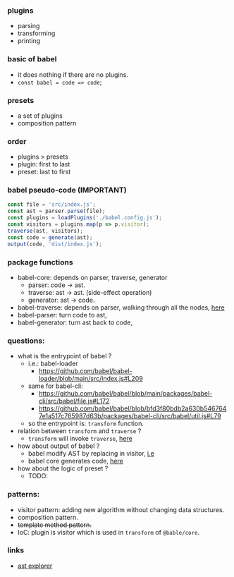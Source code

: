 ### plugins
- parsing
- transforming
- printing

### basic of babel
- it does nothing if there are no plugins.
- `const babel = code => code`;

### presets
- a set of plugins
- composition pattern

### order
- plugins > presets
- plugin: first to last
- preset: last to first

### babel pseudo-code (IMPORTANT)
```js
const file = 'src/index.js';
const ast = parser.parse(file);
const plugins = loadPlugins('./babel.config.js');
const visitors = plugins.map(p => p.visitor);
traverse(ast, visitors);
const code = generate(ast);
output(code, 'dist/index.js');
```

### package functions
- babel-core: depends on parser, traverse, generator
  - parser: code -> ast.
  - traverse: ast -> ast. (side-effect operation)
  - generator: ast -> code.
- babel-traverse: depends on parser, walking through all the nodes, [here](https://github.com/babel/babel/blob/main/packages/babel-types/src/traverse/traverse.ts)
- babel-parser: turn code to ast,
- babel-generator: turn ast back to code,


### questions:
- what is the entrypoint of babel ?
  - i.e.: babel-loader
    - https://github.com/babel/babel-loader/blob/main/src/index.js#L209
  - same for babel-cli:
    - https://github.com/babel/babel/blob/main/packages/babel-cli/src/babel/file.js#L172
    - https://github.com/babel/babel/blob/bfd3f80bdb2a630b5467647e1a517c765987d63b/packages/babel-cli/src/babel/util.js#L79
  - so the entrypoint is: `transform` function.
- relation between `transform` and `traverse` ?
  - `transform` will invoke `traverse`, [here](https://github.com/babel/babel/blob/main/packages/babel-core/src/transformation/index.js#L112)
- how about output of babel ?
  - babel modify AST by replacing in visitor, [i.e](https://github.com/babel/babel/blob/main/packages/babel-plugin-proposal-object-rest-spread/src/index.js#L465)
  - babel core generates code, [here](https://github.com/babel/babel/blob/main/packages/babel-core/src/transformation/index.js#L55)
- how about the logic of preset ?
  - TODO:


### patterns:
- visitor pattern: adding new algorithm without changing data structures.
- composition pattern.
- ~~template method pattern.~~
- IoC: plugin is visitor which is used in `transform` of `@bable/core`.

### links
- [ast explorer](https://astexplorer.net/)
